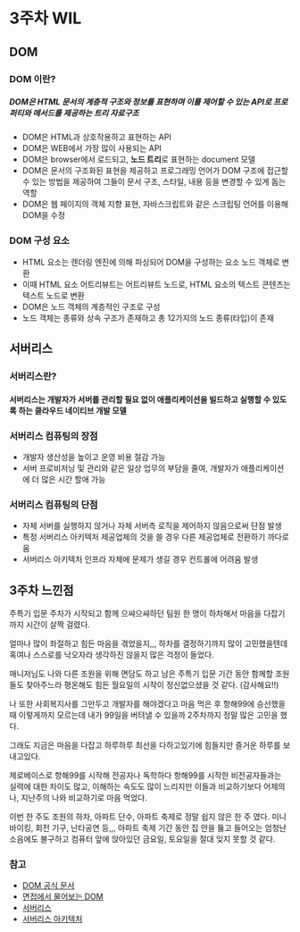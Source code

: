 # 3주차 WIL

## DOM
### DOM 이란?
##### DOM은 HTML 문서의 계층적 구조와 정보를 표현하며 이를 제어할 수 있는 API로 프로퍼티와 메서드를 제공하는 트리 자료구조
- DOM은 HTML과 상호작용하고 표현하는 API
- DOM은 WEB에서 가장 많이 사용되는 API
- DOM은 browser에서 로드되고, **노드 트리**로 표현하는 document 모델
- DOM은 문서의 구조화된 표현을 제공하고 프로그래밍 언어가 DOM 구조에 접근할 수 있는 방법을 제공하여 그들이 문서 구조, 스타일, 내용 등을 변경할 수 있게 돕는 역할
- DOM은 웹 페이지의 객체 지향 표현, 자바스크립트와 같은 스크립팅 언어를 이용해 DOM을 수정

### DOM 구성 요소
- HTML 요소는 렌더링 엔진에 의해 파싱되어 DOM을 구성하는 요소 노드 객체로 변환
- 이때 HTML 요소 어트리뷰트는 어트리뷰트 노드로, HTML 요소의 텍스트 콘텐츠는 텍스트 노드로 변환
- DOM은 노드 객체의 계층적인 구조로 구성
- 노드 객체는 종류와 상속 구조가 존재하고 총 12가지의 노드 종류(타입)이 존재


## 서버리스
### 서버리스란?
#### 서버리스는 개발자가 서버를 관리할 필요 없이 애플리케이션을 빌드하고 실행할 수 있도록 하는 클라우드 네이티브 개발 모델
### 서버리스 컴퓨팅의 장점
- 개발자 생산성을 높이고 운영 비용 절감 가능
- 서버 프로비저닝 및 관리와 같은 일상 업무의 부담을 줄여, 개발자가 애플리케이션에 더 많은 시간 할애 가능
 
### 서버리스 컴퓨팅의 단점
- 자체 서버를 실행하지 않거나 자체 서버측 로직을 제어하지 않음으로써 단점 발생
- 특정 서버리스 아키텍처 제공업체의 것을 쓸 경우 다른 제공업체로 전환하기 까다로움
- 서버리스 아키텍처 인프라 자체에 문제가 생길 경우 컨트롤에 어려움 발생


## 3주차 느낀점
주특기 입문 주차가 시작되고 함께 으쌰으쌰하던 팀원 한 명이 하차해서 마음을 다잡기까지 시간이 살짝 걸렸다. 
  
얼마나 많이 좌절하고 힘든 마음을 겪었을지,,, 하차를 결정하기까지 많이 고민했을텐데 혹여나 스스로를 낙오자라 생각하진 않을지 많은 걱정이 들었다. 
  
매니저님도 나와 다른 조원을 위해 면담도 하고 남은 주특기 입문 기간 동안 함께할 조원들도 찾아주느라 평온해도 힘든 월요일의 시작이 정신없으셨을 것 같다. 
(감사해요!!)
   
나 또한 사회복지사를 그만두고 개발자를 해야겠다고 마음 먹은 후 항해99에 승선했을때 이렇게까지 모르는데 내가 99일을 버텨낼 수 있을까 2주차까지 정말 많은 고민을 했다. 
  
그래도 지금은 마음을 다잡고 하루하루 최선을 다하고있기에 힘들지만 즐거운 하루를 보내고있다. 
  
제로베이스로 항해99를 시작해 전공자나 독학하다 항해99를 시작한 비전공자들과는 실력에 대한 차이도 많고, 이해하는 속도도 많이 느리지만 이들과 비교하기보다 어제의 나, 지난주의 나와 비교하기로 마음 먹었다.
  
이번 한 주도 조원의 하차, 아파트 단수, 아파트 축제로 정말 쉽지 않은 한 주 였다.
미니바이킹, 회전 기구, 난타공연 등,,, 아파트 축제 기간 동안 집 안을 뚫고 들어오는 엄청난 소음에도 불구하고 컴퓨터 앞에 앉아있던 금요일, 토요일을 절대 잊지 못할 것 같다.


### 참고
- [DOM 공식 문서](https://developer.mozilla.org/ko/docs/Web/API/Document_Object_Model/Introduction)
- [면접에서 물어보는 DOM](https://github.com/junh0328/prepare_frontend_interview/blob/main/js.md#DOM)
- [서버리스](https://www.redhat.com/ko/topics/cloud-native-apps/what-is-serverless)
- [서버리스 아키텍처](https://namu.wiki/w/%EC%84%9C%EB%B2%84%EB%A6%AC%EC%8A%A4%20%EC%95%84%ED%82%A4%ED%85%8D%EC%B2%98)
